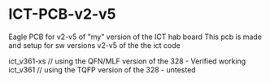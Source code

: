 # ICT-PCB-v2-v5
Eagle PCB for v2-v5 of "my" version of the ICT hab board
This pcb is made and setup for sw versions v2-v5 of the the ict code

ict_v361-xs // using the QFN/MLF version of the 328 - Verified working
ict_v361 // using the TQFP version of the 328 - untested
